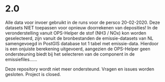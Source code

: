 # 2.0

Alle data voor invoer gebruikt in de runs voor de persco 20-02-2020. Deze datasets NIET toepassen voor opnieuw doorrekenen van deposities! 
In de veronderstelling vanuit OPS-Helper de stof (NH3 / NOx) kon worden geselecteerd, zijn vanuit de bronbestanden de emissie-datasets van NL samengevoegd in PostGIS database tot 1 tabel met emissie-data.
Hierdoor is een onjuiste berekening uitgevoerd, aangezien de OPS-Helper geen ondersteuning biedt bij het selecteren van de component in de emissiefiles......

Deze repository wordt niet meer ondersteund. Vragen en issues worden gesloten. Project is closed. 
